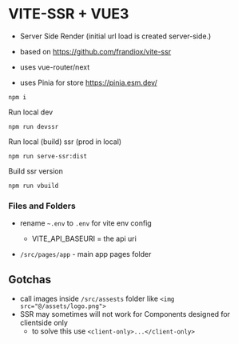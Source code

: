 # VITE-SSR + VUE3

 - Server Side Render (initial url load is created server-side.)
  - based on https://github.com/frandiox/vite-ssr

 - uses vue-router/next
 - uses Pinia for store https://pinia.esm.dev/


```
npm i 
```

Run local dev

```
npm run devssr

```

Run local (build) ssr (prod in local)

```
npm run serve-ssr:dist

```

Build ssr version

```
npm run vbuild
```

### Files and Folders

- rename `~.env` to `.env` for vite env config
    - VITE_API_BASEURI = the api uri

- `/src/pages/app` - main app pages folder


## Gotchas

- call images inside `/src/assests` folder like `<img src="@/assets/logo.png">`
- SSR may sometimes will not work for Components designed for clientside only
    - to solve this use `<client-only>...</client-only>` 

